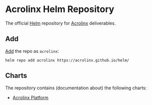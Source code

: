 Acrolinx Helm Repository
==========================
The official [Helm][helm-home] repository for [Acrolinx][acrolinx-home] deliverables.

Add
-----

[Add][helm-repo-add] the repo as `acrolinx`:
```shell
helm repo add acrolinx https://acrolinx.github.io/helm/
```

Charts
-------
The repository contains (documentation about) the following charts:
* [Acrolinx Platform][self-docs-platform]

[acrolinx-home]: https://www.acrolinx.com/
[helm-home]: https://helm.sh/
[helm-repo-add]: https://helm.sh/docs/helm/helm_repo_add/
[self-docs-platform]: resources/core-platform/helm/chart/README.md